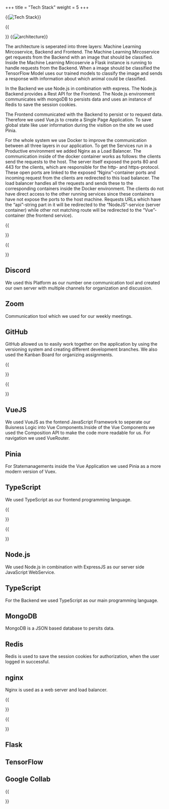 +++
title = "Tech Stack"
weight = 5
+++



{{<image src="techstack.png" alt="Tech Stack">}}

{{<section title="Architecture">}}
{{<image src="architecture.jpg" alt="architecture" caption="architecture">}}

The architecture is seperated into three layers: Machine Learning Mircoservice, Backend and Frontend. 
The Machine Learning Mircoservice get requests from the Backend with an image that should be classified. Inside the Machine Learning Mircoservie a Flask instance is running to handle requests from the Backend. When a image should be classified the TensorFlow Model uses our trained models to classify the image and sends a response with information about which animal could be classified.

In the Backend we use Node.js in combination with express. The Node.js Backend provides a Rest API for the Frontend. The Node.js environment communicates with mongoDB to persists data and uses an instance of Redis to save the session cookies.

The Frontend communicated with the Backend to persist or to request data. Therefore we used Vue.js to create a Single Page Application. To save global state like user information during the visition on the site we used Pinia.

For the whole system we use Docker to improve the communication between all three layers in our application. To get the Services run in a Productive environment we added Nginx as a Load Balancer. The communication inside of the docker container works as follows: the clients send the requests to the host. The server itself exposed the ports 80 and 443 for the clients, which are responsible for the http- and https-protocol. These open ports are linked to the exposed “Nginx”-container ports and incoming request from the clients are redirected to this load balancer. The load balancer handles all the requests and sends these to the corresponding containers inside the Docker environment. The clients do not have direct access to the other running services since these containers have not expose the ports to the host machine.  Requests URLs which have the “api”-string part in it will be redirected to the “NodeJS”-service (server container) while other not matching route will be redirected to the “Vue”-container (the frontend service).

{{</section>}}

{{<section title="Communication & Organisation">}}

## Discord
We used this Platform as our number one communication tool and created our own server with multiple channels for organization and discussion. 

## Zoom
Communication tool which we used for our weekly meetings.

## GitHub
GitHub allowed us to easily work together on the application by using the versioning system and creating different development branches. We also used the Kanban Board for organizing assignments.  

<!-- {{<image src="techstackcom.png" alt="tech stack part 1" caption="communication & design tech stack">}} -->

{{</section>}}

{{<section title="Frontend">}}
## VueJS

We used VueJS as the fontend JavaScript Framework to seperate our Buisness Logic into Vue Components.Inside of the Vue Components we used the Composition API to make the code more readable for us. For navigation we used VueRouter. 

## Pinia

For Statemanagements inside the Vue Application we used Pinia as a more modern version of Vuex. 

## TypeScript

We used TypeScript as our frontend programming language.

{{</section>}}

{{<section title="Backend">}}

## Node.js

We used Node.js in combination with ExpressJS as our server side JavaScript WebService. 

## TypeScript

For the Backend we used TypeScript as our main programming language. 

## MongoDB

MongoDB is a JSON based database to persits data.

## Redis

Redis is used to save the session cookies for authorization, when the user logged in successful. 

## nginx

Nginx is used as a web server and load balancer.

{{</section>}}

{{<section title="Machine Learning">}}
## Flask

## TensorFlow

## Google Collab

{{</section>}}









